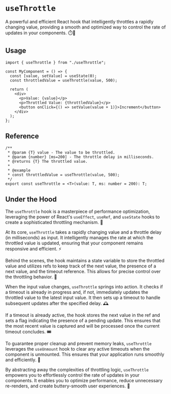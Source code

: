 # `useThrottle`

A powerful and efficient React hook that intelligently throttles a rapidly changing value, providing a smooth and optimized way to control the rate of updates in your components. ⏱️💨

## Usage

```tsx
import { useThrottle } from "./useThrottle";

const MyComponent = () => {
  const [value, setValue] = useState(0);
  const throttledValue = useThrottle(value, 500);

  return (
    <div>
      <p>Value: {value}</p>
      <p>Throttled Value: {throttledValue}</p>
      <button onClick={() => setValue(value + 1)}>Increment</button>
    </div>
  );
};
```

## Reference

```tsx
/**
 * @param {T} value - The value to be throttled.
 * @param {number} [ms=200] - The throttle delay in milliseconds.
 * @returns {T} The throttled value.
 *
 * @example
 * const throttledValue = useThrottle(value, 500);
 */
export const useThrottle = <T>(value: T, ms: number = 200): T;
```

## Under the Hood

The `useThrottle` hook is a masterpiece of performance optimization, leveraging the power of React's `useEffect`, `useRef`, and `useState` hooks to create a sophisticated throttling mechanism. 🎨

At its core, `useThrottle` takes a rapidly changing value and a throttle delay (in milliseconds) as input. It intelligently manages the rate at which the throttled value is updated, ensuring that your component remains responsive and efficient. ⚡

Behind the scenes, the hook maintains a state variable to store the throttled value and utilizes refs to keep track of the next value, the presence of a next value, and the timeout reference. This allows for precise control over the throttling behavior. 🎯

When the input value changes, `useThrottle` springs into action. It checks if a timeout is already in progress and, if not, immediately updates the throttled value to the latest input value. It then sets up a timeout to handle subsequent updates after the specified delay. 🕰️

If a timeout is already active, the hook stores the next value in the ref and sets a flag indicating the presence of a pending update. This ensures that the most recent value is captured and will be processed once the current timeout concludes. 🎟️

To guarantee proper cleanup and prevent memory leaks, `useThrottle` leverages the `useUnmount` hook to clear any active timeouts when the component is unmounted. This ensures that your application runs smoothly and efficiently. 🧹

By abstracting away the complexities of throttling logic, `useThrottle` empowers you to effortlessly control the rate of updates in your components. It enables you to optimize performance, reduce unnecessary re-renders, and create buttery-smooth user experiences. 🚀
